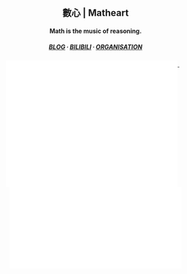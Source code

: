 <h2 align="center"> 數心 | Matheart</h2>

<h4 align="center">Math is the music of reasoning.</h4>

<h5 align="center">
  <a href="https://matheart.github.io">BLOG</a> ∙
  <a href="https://space.bilibili.com/171431343">BILIBILI</a> ∙ 
  <a href="https://github.com/manim-kindergarten">ORGANISATION</a> 
</h5>

<!-- ![Metrics](https://github.com/Matheart/Matheart/blob/master/github-metrics.svg) -->

<p align="center">
  <a href="https://github.com/Matheart">
    <img width="400" align="top" src="https://github.com/Matheart/Matheart/blob/main/metrics.left.svg" />
  </a>
  &emsp;
  <a href="https://github.com/Matheart">
    <img width="400" align="top" src="https://github.com/Matheart/Matheart/blob/main/metrics.right.svg" />
  </a>
</p>
